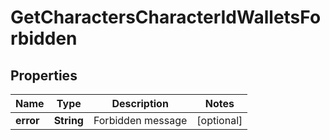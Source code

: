 
# GetCharactersCharacterIdWalletsForbidden

## Properties
Name | Type | Description | Notes
------------ | ------------- | ------------- | -------------
**error** | **String** | Forbidden message |  [optional]



